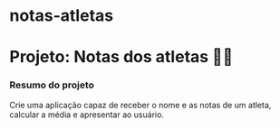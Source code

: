 # notas-atletas

# Projeto: Notas dos atletas <font style="vertical-align: inherit;"><font style="vertical-align: inherit;">🤸‍♂️</font></font>

### Resumo do projeto

Crie uma aplicação capaz de receber o nome e as notas de um atleta, calcular a média e apresentar ao usuário.
